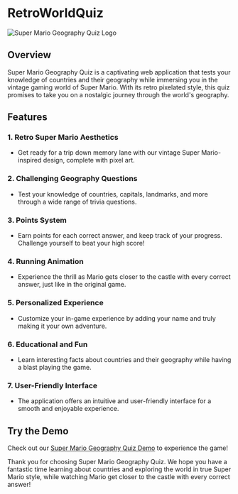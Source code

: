# RetroWorldQuiz

![Super Mario Geography Quiz Logo](./src/images/mariohappy.png)

## Overview

Super Mario Geography Quiz is a captivating web application that tests your knowledge of countries and their geography while immersing you in the vintage gaming world of Super Mario. With its retro pixelated style, this quiz promises to take you on a nostalgic journey through the world's geography.

## Features

### 1. Retro Super Mario Aesthetics

- Get ready for a trip down memory lane with our vintage Super Mario-inspired design, complete with pixel art.

### 2. Challenging Geography Questions

- Test your knowledge of countries, capitals, landmarks, and more through a wide range of trivia questions.

### 3. Points System

- Earn points for each correct answer, and keep track of your progress. Challenge yourself to beat your high score!

### 4. Running Animation

- Experience the thrill as Mario gets closer to the castle with every correct answer, just like in the original game.

### 5. Personalized Experience

- Customize your in-game experience by adding your name and truly making it your own adventure.

### 6. Educational and Fun

- Learn interesting facts about countries and their geography while having a blast playing the game.

### 7. User-Friendly Interface

- The application offers an intuitive and user-friendly interface for a smooth and enjoyable experience.

## Try the Demo

Check out our [Super Mario Geography Quiz Demo](https://nurlanimamali95.github.io/SuperMarioQuiz/) to experience the game!

Thank you for choosing Super Mario Geography Quiz. We hope you have a fantastic time learning about countries and exploring the world in true Super Mario style, while watching Mario get closer to the castle with every correct answer!
